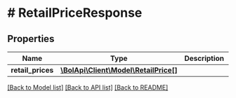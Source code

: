 # # RetailPriceResponse

## Properties

Name | Type | Description | Notes
------------ | ------------- | ------------- | -------------
**retail_prices** | [**\BolApi\Client\Model\RetailPrice[]**](RetailPrice.md) |  |

[[Back to Model list]](../../README.md#models) [[Back to API list]](../../README.md#endpoints) [[Back to README]](../../README.md)
